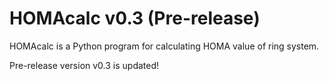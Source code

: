 # HOMAcalc v0.3 (Pre-release)

HOMAcalc is a Python program for calculating HOMA value of ring system.

Pre-release version v0.3 is updated!
